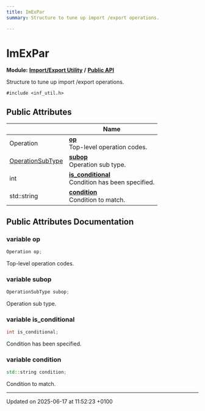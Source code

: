 ```yaml
---
title: ImExPar
summary: Structure to tune up import /export operations. 

---
```


# ImExPar

**Module:** **[Import/Export Utility](group__inf__util.md)** **/** **[Public API](group__inf__util__public.md)**



Structure to tune up import /export operations. 


`#include <inf_util.h>`

## Public Attributes

|                | Name           |
| -------------- | -------------- |
| Operation | **[op](struct_im_ex_par.md#variable-op)** <br>Top-level operation codes.  |
| [OperationSubType](group__inf__util__public.md#enum-operationsubtype) | **[subop](struct_im_ex_par.md#variable-subop)** <br>Operation sub type.  |
| int | **[is_conditional](struct_im_ex_par.md#variable-is-conditional)** <br>Condition has been specified.  |
| std::string | **[condition](struct_im_ex_par.md#variable-condition)** <br>Condition to match.  |

## Public Attributes Documentation

### variable op

```cpp
Operation op;
```

Top-level operation codes. 

### variable subop

```cpp
OperationSubType subop;
```

Operation sub type. 

### variable is_conditional

```cpp
int is_conditional;
```

Condition has been specified. 

### variable condition

```cpp
std::string condition;
```

Condition to match. 

-------------------------------

Updated on 2025-06-17 at 11:52:23 +0100